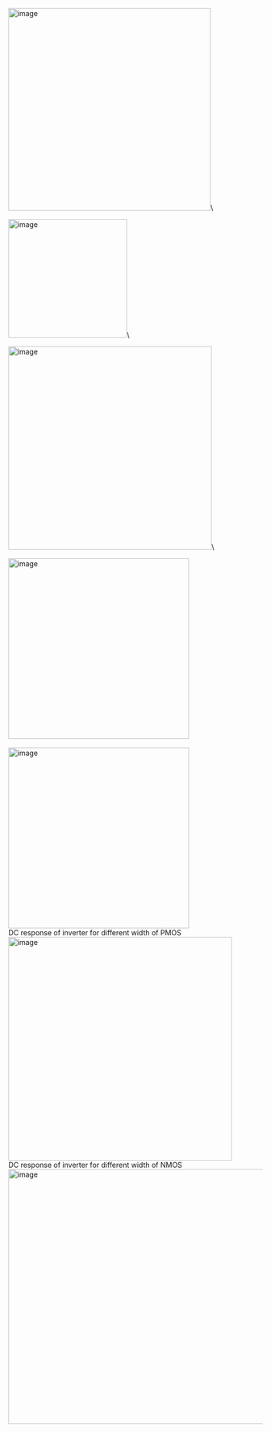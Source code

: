 <img width="401" alt="image" src="https://github.com/user-attachments/assets/f381cfc9-76be-4bc8-81c0-4672bcff86e7" />\

<img width="235" alt="image" src="https://github.com/user-attachments/assets/260effc5-d652-4644-ba55-fe8e46f88fea" />\

<img width="403" alt="image" src="https://github.com/user-attachments/assets/79dbd7f8-a97d-40e5-aa5f-a7bb64290465" />\

<img width="358" alt="image" src="https://github.com/user-attachments/assets/7f0d877d-722b-4a65-99c1-07bd30f33fb8" />\
\
<img width="358" alt="image" src="https://github.com/user-attachments/assets/aeaec426-a176-4781-9f06-f82fa96ab785" />\
DC response of inverter for different width of PMOS\
<img width="443" alt="image" src="https://github.com/user-attachments/assets/fcb0d210-b22d-459d-84a5-da98a9c28e3f" />\
DC response of inverter for different width of NMOS\
<img width="505" alt="image" src="https://github.com/user-attachments/assets/ebdd35f5-975a-4445-91dd-e6a0bdea4b65" />

